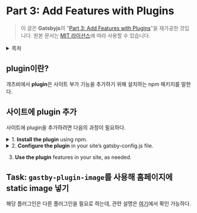 # Part 3: Add Features with Plugins

> 이 글은 **Gatsbyjs**의 "[Part 3: Add Features with Plugins](https://www.gatsbyjs.com/docs/tutorial/part-3/)"을 재가공한 것입니다. 원본 문서는 [MIT 라이선스](https://opensource.org/licenses/MIT)에 따라 사용할 수 있습니다.

<details><summary>목차</summary>
<p>

[plugin이란?](#plugin이란)

[사이트에 plugin 추가](#사이트에-plugin-추가)

[Task: 홈페이지에 static image 넣기(`gastby-plugin-image`)](#task-gastby-plugin-image를-사용해-홈페이지에-static-image-넣기)

</p>
</details>

## plugin이란?

개츠비에서 **plugin**은 사이트 부가 기능을 추가하기 위해 설치하는 npm 패키지를 말한다.

## 사이트에 plugin 추가

사이트에 plugin을 추가하려면 다음의 과정이 필요하다.

<details><summary>1. <b>Install the plugin</b> using npm.</summary>
<p>

아래 명령으로 plugin이 `package.json`파일과 `package-lock.json` 파일에 dependency로 추가된다.

```shell
npm install plugin-name
```

![dependency meaning](../images/dependency%20meaning.jpg)

- dependency는 의존하는 기능, 필요로 하는 기능이라고 개인적으로 해석 중이다.

어떤 플러그인을 사용하는지에 따라 설치해야할 dependency가 더 많을 수도 있다.

</p>
</details>

<details><summary>2. <b>Configure the plugin</b> in your site’s gatsby-config.js file.</summary>
<p>

`gatsby-config.js` 파일에는 플러그인 configuration을 포함한 사이트 정보가 담겨있다. `plugins` 배열에 플러그인을 추가할 수 있다.

```js
module.exports = {
  siteMetadata: {
    title: "My First Gatsby Site",
  },
  plugins: ["plugin-name"], //배열 안에 스트링 형태가 들어 있음
};
```

어떤 플러그인은 부가적인 configuration 옵션을 필요로 한다. 이 경우에는 `plugins` 배열에 <u>string 대신 object</u>를 넣는다.

```js
module.exports = {
  siteMetadata: {
    title: "My First Gatsby Site",
  },
  plugins: [
    // 배열 안에 스트링 대신 객체가 들어 있음
    {
      resolve: "plugin-name",
      options: {
        // 필요한 옵션은 플러그인 README에서 확인
      },
    },
  ],
};
```

> :memo: **Note:** `gatsby-config.js` 파일 업데이트가 반영되도록 다시 `gatsby develop`을 명령한다.

</p>
</details>

3. **Use the plugin** features in your site, as needed.

## Task: `gastby-plugin-image`를 사용해 홈페이지에 static image 넣기

해당 플러그인은 다른 플러그인을 필요로 하는데, 관련 설명은 [여기](https://www.gatsbyjs.com/docs/tutorial/part-3/#introduction:~:text=The%20StaticImage%20component%20requires,install%20it%20for%20now.)에서 확인 가능하다.
